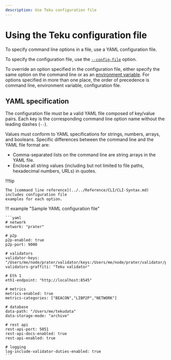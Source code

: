 ```yaml
---
description: Use Teku configuration file
---
```


# Using the Teku configuration file

To specify command line options in a file, use a YAML configuration file.

To specify the configuration file, use the
[`--config-file`](../../Reference/CLI/CLI-Syntax.md#config-file) option.

To override an option specified in the configuration file, either specify the same option on the
command line or as an
[environment variable](../../Reference/CLI/CLI-Syntax.md#teku-environment-variables). For options
specified in more than one place, the order of precedence is command line, environment variable,
configuration file.

## YAML specification

The configuration file must be a valid YAML file composed of key/value pairs. Each key is the
corresponding command line option name without the leading dashes (`--`).

Values must conform to YAML specifications for strings, numbers, arrays, and booleans. Specific
differences between the command line and the YAML file format are:

-   Comma-separated lists on the command line are string arrays in the YAML file.
-   Enclose all string values (including but not limited to file paths, hexadecimal numbers,
    URLs) in quotes.

!!!tip

    The [command line reference](../../Reference/CLI/CLI-Syntax.md) includes configuration file
    examples for each option.

!!! example "Sample YAML configuration file"

    ```yaml
    # network
    network: "prater"

    # p2p
    p2p-enabled: true
    p2p-port: 9000

    # validators
    validator-keys: "/Users/me/node/prater/validator/keys:/Users/me/node/prater/validator/passwords"
    validators-graffiti: "Teku validator"

    # Eth 1
    eth1-endpoint: "http://localhost:8545"

    # metrics
    metrics-enabled: true
    metrics-categories: ["BEACON","LIBP2P","NETWORK"]

    # database
    data-path: "/Users/me/tekudata"
    data-storage-mode: "archive"

    # rest api
    rest-api-port: 5051
    rest-api-docs-enabled: true
    rest-api-enabled: true

    # logging
    log-include-validator-duties-enabled: true
    ```
